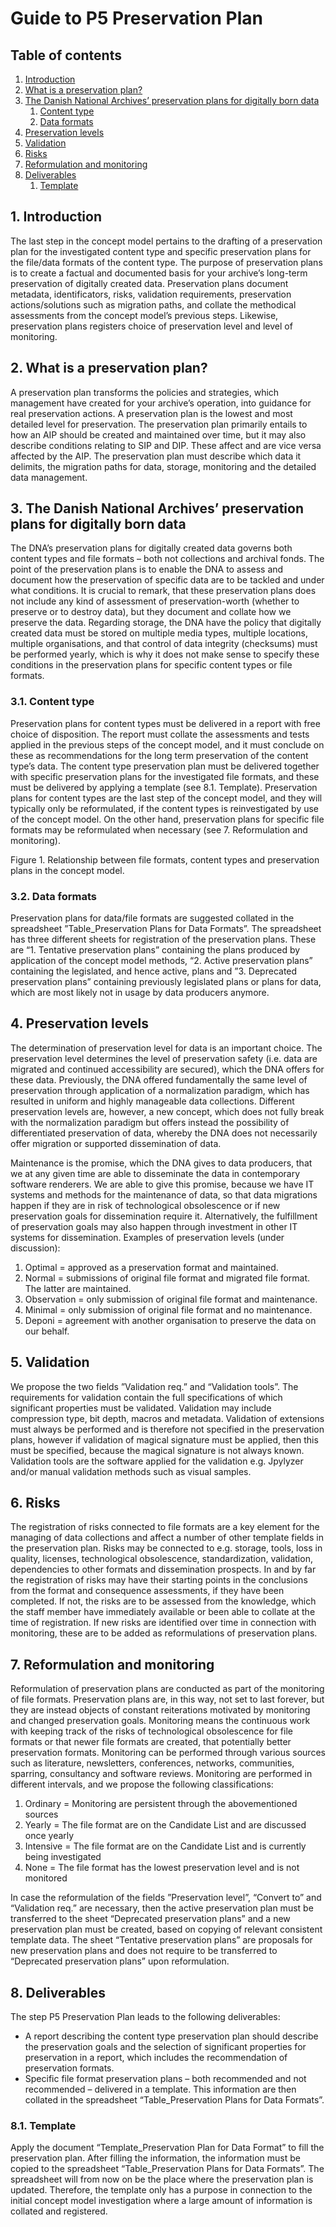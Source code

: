 # Guide to P5 Preservation Plan

## Table of contents
1. [Introduction](#1-introduction)
2. [What is a preservation plan?](#2-what-is-a-preservation-plan)
3. [The Danish National Archives’ preservation plans for digitally born data](#3-the-danish-national-Archives’-preservation-plans-for-digitally-born-data)
	1. [Content type](#31-content-type)
	2. [Data formats](#32-data-formats)
4. [Preservation levels](#4-preservation-levels)
5. [Validation](#5-validation)
6. [Risks](#6-risks)
7. [Reformulation and monitoring](#7-reformulation-and-monitoring)
8. [Deliverables](#8-deliverables)
	1. [Template](#81-template)

## 1. Introduction
The last step in the concept model pertains to the drafting of a preservation plan for the investigated content type and specific preservation plans for the file/data formats of the content type. 
The purpose of preservation plans is to create a factual and documented basis for your archive’s long-term preservation of digitally created data. Preservation plans document metadata, identificators, risks, validation requirements, preservation actions/solutions such as migration paths, and collate the methodical assessments from the concept model’s previous steps. Likewise, preservation plans registers choice of preservation level and level of monitoring.

## 2. What is a preservation plan?
A preservation plan transforms the policies and strategies, which management have created for your archive’s operation, into guidance for real preservation actions. A preservation plan is the lowest and most detailed level for preservation.
The preservation plan primarily entails to how an AIP should be created and maintained over time, but it may also describe conditions relating to SIP and DIP. These affect and are vice versa affected by the AIP. The preservation plan must describe which data it delimits, the migration paths for data, storage, monitoring and the detailed data management.

## 3. The Danish National Archives’ preservation plans for digitally born data
The DNA’s preservation plans for digitally created data governs both content types and file formats – both not collections and archival fonds. The point of the preservation plans is to enable the DNA to assess and document how the preservation of specific data are to be tackled and under what conditions. It is crucial to remark, that these preservation plans does not include any kind of assessment of preservation-worth (whether to preserve or to destroy data), but they document and collate how we preserve the data.
Regarding storage, the DNA have the policy that digitally created data must be stored on multiple media types, multiple locations, multiple organisations, and that control of data integrity (checksums) must be performed yearly, which is why it does not make sense to specify these conditions in the preservation plans for specific content types or file formats. 

### 3.1. Content type
Preservation plans for content types must be delivered in a report with free choice of disposition. The report must collate the assessments and tests applied in the previous steps of the concept model, and it must conclude on these as recommendations for the long term preservation of the content type’s data. The content type preservation plan must be delivered together with specific preservation plans for the investigated file formats, and these must be delivered by applying a template (see 8.1. Template). 
Preservation plans for content types are the last step of the concept model, and they will typically only be reformulated, if the content types is reinvestigated by use of the concept model. On the other hand, preservation plans for specific file formats may be reformulated when necessary (see 7. Reformulation and monitoring).



Figure 1. Relationship between file formats, content types and preservation plans in the concept model.
 
### 3.2. Data formats
Preservation plans for data/file formats are suggested collated in the spreadsheet ”Table_Preservation Plans for Data Formats”. The spreadsheet has three different sheets for registration of the preservation plans. These are “1. Tentative preservation plans” containing the plans produced by application of the concept model methods, “2. Active preservation plans” containing the legislated, and hence active, plans and ”3. Deprecated preservation plans” containing previously legislated plans or plans for data, which are most likely not in usage by data producers anymore.

## 4. Preservation levels
The determination of preservation level for data is an important choice. The preservation level determines the level of preservation safety (i.e. data are migrated and continued accessibility are secured), which the DNA offers for these data. Previously, the DNA offered fundamentally the same level of preservation through application of a normalization paradigm, which has resulted in uniform and highly manageable data collections. Different preservation levels are, however, a new concept, which does not fully break with the normalization paradigm but offers instead the possibility of differentiated preservation of data, whereby the DNA does not necessarily offer migration or supported dissemination of data.

Maintenance is the promise, which the DNA gives to data producers, that we at any given time are able to disseminate the data in contemporary software renderers. We are able to give this promise, because we have IT systems and methods for the maintenance of data, so that data migrations happen if they are in risk of technological obsolescence or if new preservation goals for dissemination require it. Alternatively, the fulfillment of preservation goals may also happen through investment in other IT systems for dissemination.
Examples of preservation levels (under discussion):
1.	Optimal = approved as a preservation format and maintained.
2.	Normal = submissions of original file format and migrated file format. The latter are maintained. 
3.	Observation = only submission of original file format and maintenance.
4.	Minimal = only submission of original file format and no maintenance. 
5.	Deponi = agreement with another organisation to preserve the data on our behalf.

## 5. Validation
We propose the two fields ”Validation req.” and “Validation tools”. The requirements for validation contain the full specifications of which significant properties must be validated. Validation may include compression type, bit depth, macros and metadata. Validation of extensions must always be performed and is therefore not specified in the preservation plans, however if validation of magical signature must be applied, then this must be specified, because the magical signature is not always known.
Validation tools are the software applied for the validation e.g. Jpylyzer and/or manual validation methods such as visual samples.

## 6. Risks
The registration of risks connected to file formats are a key element for the managing of data collections and affect a number of other template fields in the preservation plan. Risks may be connected to e.g. storage, tools, loss in quality, licenses, technological obsolescence, standardization, validation, dependencies to other formats and dissemination prospects. 
In and by far the registration of risks may have their starting points in the conclusions from the format and consequence assessments, if they have been completed. If not, the risks are to be assessed from the knowledge, which the staff member have immediately available or been able to collate at the time of registration. If new risks are identified over time in connection with monitoring, these are to be added as reformulations of preservation plans.

## 7. Reformulation and monitoring
Reformulation of preservation plans are conducted as part of the monitoring of file formats. Preservation plans are, in this way, not set to last forever, but they are instead objects of constant reiterations motivated by monitoring and changed preservation goals.
Monitoring means the continuous work with keeping track of the risks of technological obsolescence for file formats or that newer file formats are created, that potentially better preservation formats.
Monitoring can be performed through various sources such as literature, newsletters, conferences, networks, communities, sparring, consultancy and software reviews. Monitoring are performed in different intervals, and we propose the following classifications:
1. Ordinary = Monitoring are persistent through the abovementioned sources
2. Yearly = The file format are on the Candidate List and are discussed once yearly
3. Intensive = The file format are on the Candidate List and is currently being investigated
4. None = The file format has the lowest preservation level and is not monitored

In case the reformulation of the fields ”Preservation level”, “Convert to” and “Validation req.” are necessary, then the active preservation plan must be transferred to the sheet “Deprecated preservation plans” and a new preservation plan must be created, based on copying of relevant consistent template data. The sheet “Tentative preservation plans” are proposals for new preservation plans and does not require to be transferred to “Deprecated preservation plans” upon reformulation.

## 8. Deliverables
The step P5 Preservation Plan leads to the following deliverables:
* A report describing the content type preservation plan should describe the preservation goals and the selection of significant properties for preservation in a report, which includes the recommendation of preservation formats. 
* Specific file format preservation plans – both recommended and not recommended – delivered in a template. This information are then collated in the spreadsheet “Table_Preservation Plans for Data Formats”.

### 8.1. Template
Apply the document “Template_Preservation Plan for Data Format” to fill the preservation plan. After filling the information, the information must be copied to the spreadsheet “Table_Preservation Plans for Data Formats”. The spreadsheet will from now on be the place where the preservation plan is updated. Therefore, the template only has a purpose in connection to the initial concept model investigation where a large amount of information is collated and registered.
